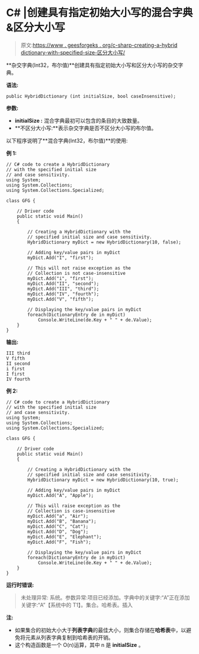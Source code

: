# C# |创建具有指定初始大小写的混合字典&区分大小写

> 原文:[https://www . geesforgeks . org/c-sharp-creating-a-hybrid dictionary-with-specified-size-区分大小写/](https://www.geeksforgeeks.org/c-sharp-creating-a-hybriddictionary-with-specified-initial-size-case-sensitivity/)

**杂交字典(Int32，布尔值)**创建具有指定初始大小写和区分大小写的杂交字典。

**语法:**

```
public HybridDictionary (int initialSize, bool caseInsensitive);

```

**参数:**

*   **initialSize :** 混合字典最初可以包含的条目的大致数量。
*   **不区分大小写:**表示杂交字典是否不区分大小写的布尔值。

以下程序说明了**混合字典(Int32，布尔值)**的使用:

**例 1:**

```
// C# code to create a HybridDictionary
// with the specified initial size
// and case sensitivity.
using System;
using System.Collections;
using System.Collections.Specialized;

class GFG {

    // Driver code
    public static void Main()
    {

        // Creating a HybridDictionary with the
        // specified initial size and case sensitivity.
        HybridDictionary myDict = new HybridDictionary(10, false);

        // Adding key/value pairs in myDict
        myDict.Add("I", "first");

        // This will not raise exception as the
        // Collection is not case-insensitive
        myDict.Add("i", "first");
        myDict.Add("II", "second");
        myDict.Add("III", "third");
        myDict.Add("IV", "fourth");
        myDict.Add("V", "fifth");

        // Displaying the key/value pairs in myDict
        foreach(DictionaryEntry de in myDict)
            Console.WriteLine(de.Key + " " + de.Value);
    }
}
```

**输出:**

```
III third
V fifth
II second
i first
I first
IV fourth

```

**例 2:**

```
// C# code to create a HybridDictionary
// with the specified initial size
// and case sensitivity.
using System;
using System.Collections;
using System.Collections.Specialized;

class GFG {

    // Driver code
    public static void Main()
    {

        // Creating a HybridDictionary with the
        // specified initial size and case sensitivity.
        HybridDictionary myDict = new HybridDictionary(10, true);

        // Adding key/value pairs in myDict
        myDict.Add("A", "Apple");

        // This will raise exception as the
        // Collection is case-insensitive
        myDict.Add("a", "Air");
        myDict.Add("B", "Banana");
        myDict.Add("C", "Cat");
        myDict.Add("D", "Dog");
        myDict.Add("E", "Elephant");
        myDict.Add("F", "Fish");

        // Displaying the key/value pairs in myDict
        foreach(DictionaryEntry de in myDict)
            Console.WriteLine(de.Key + " " + de.Value);
    }
}
```

**运行时错误:**

> 未处理异常:
> 系统。参数异常:项目已经添加。字典中的关键字:“A”正在添加关键字:“A”【系统中的 T1】。集合。哈希表。插入

**注:**

*   如果集合的初始大小大于**列表字典**的最佳大小，则集合存储在**哈希表**中，以避免将元素从列表字典复制到哈希表的开销。
*   这个构造函数是一个 O(n)运算，其中 n 是 **initialSize** 。